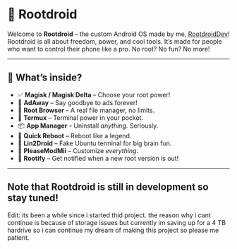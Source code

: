 # 🤖 Rootdroid

Welcome to **Rootdroid** – the custom Android OS made by me, [RootdroidDev](https://github.com/RootdroidDev)!  
Rootdroid is all about freedom, power, and cool tools. It’s made for people who want to control their phone like a pro. No root? No fun? No more!

---

## 🔧 What’s inside?

- ✅ **Magisk / Magisk Delta** – Choose your root power!
- 🚫 **AdAway** – Say goodbye to ads forever!
- 📂 **Root Browser** – A real file manager, no limits.
- 🧪 **Termux** – Terminal power in your pocket.
- 📦 **App Manager** – Uninstall *anything*. Seriously.
- 🔁 **Quick Reboot** – Reboot like a legend.
- 🐧 **Lin2Droid** – Fake Ubuntu terminal for big brain fun.
- 🎨 **PleaseModMii** – Customize *everything*.
- 🔔 **Rootify** – Get notified when a new root version is out!

---

## Note that Rootdroid is still in development so stay tuned!

Edit: its been a while since i started thid project. the reason why i cant continue is because of storage issues but currently im saving up for a 4 TB hardrive so i can continue my dream of making this project so please me patient.